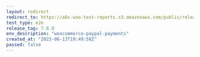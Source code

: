 ```yaml
---
layout: redirect
redirect_to: https://a8c-woo-test-reports.s3.amazonaws.com/public/release/7.8.0/woocommerce-paypal-payments/e2e/index.html
test_type: e2e
release_tag: 7.8.0
env_description: "woocommerce-paypal-payments"
created_at: "2023-06-13T19:49:58Z"
passed: false
---
```

